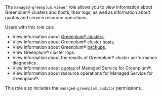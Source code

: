 The `managed-greenplum.viewer` role allows you to view information about Greenplum® clusters and hosts, their logs, as well as information about quotas and service resource operations.

Users with this role can:
* View information about [Greenplum® clusters](../../managed-greenplum/concepts/index.md).
* View information about Greenplum® cluster [hosts](../../managed-greenplum/concepts/instance-types.md).
* View information about Greenplum® [backups](../../managed-greenplum/concepts/backup.md).
* View Greenplum® cluster logs.
* View information about the results of Greenplum® cluster performance diagnostics.
* View information about [quotas](../../managed-greenplum/concepts/limits.md#quotas) of Managed Service for Greenplum®.
* View information about resource operations for Managed Service for Greenplum®.

This role also includes the `managed-greenplum.auditor` permissions.